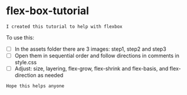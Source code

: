 # flex-box-tutorial

```I created this tutorial to help with flexbox```

To use this:

- [ ] In the assets folder there are 3 images: step1, step2 and step3
- [ ] Open them in sequential order and follow directions in comments in style.css
- [ ] Adjust: size, layering, flex-grow, flex-shrink and flex-basis, and flex-direction as needed

```Hope this helps anyone```
